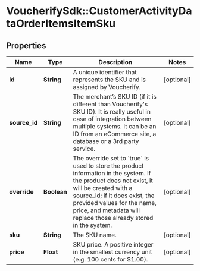 # VoucherifySdk::CustomerActivityDataOrderItemsItemSku

## Properties

| Name | Type | Description | Notes |
| ---- | ---- | ----------- | ----- |
| **id** | **String** | A unique identifier that represents the SKU and is assigned by Voucherify. | [optional] |
| **source_id** | **String** | The merchant’s SKU ID (if it is different than Voucherify&#39;s SKU ID). It is really useful in case of integration between multiple systems. It can be an ID from an eCommerce site, a database or a 3rd party service. | [optional] |
| **override** | **Boolean** | The override set to &#x60;true&#x60; is used to store the product information in the system. If the product does not exist, it will be created with a source_id; if it does exist, the provided values for the name, price, and metadata will replace those already stored in the system. | [optional] |
| **sku** | **String** | The SKU name. | [optional] |
| **price** | **Float** | SKU price. A positive integer in the smallest currency unit (e.g. 100 cents for $1.00). | [optional] |


